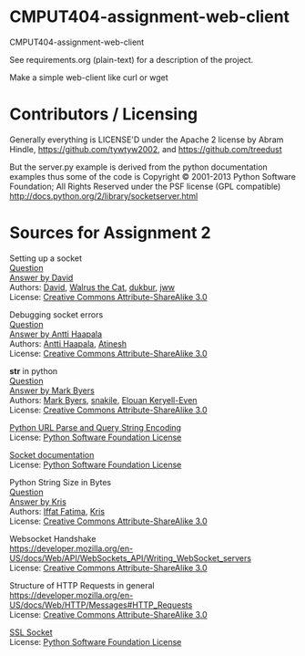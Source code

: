 CMPUT404-assignment-web-client
==============================

CMPUT404-assignment-web-client

See requirements.org (plain-text) for a description of the project.

Make a simple web-client like curl or wget

Contributors / Licensing
========================

Generally everything is LICENSE'D under the Apache 2 license by Abram Hindle, 
https://github.com/tywtyw2002, and https://github.com/treedust

But the server.py example is derived from the python documentation
examples thus some of the code is Copyright © 2001-2013 Python
Software Foundation; All Rights Reserved under the PSF license (GPL
compatible) http://docs.python.org/2/library/socketserver.html

Sources for Assignment 2
========================

Setting up a socket  
[Question](https://stackoverflow.com/questions/7749341/basic-python-client-socket-example)  
[Answer by David](https://stackoverflow.com/a/18297623)  
Authors: [David](https://stackoverflow.com/users/521364/david), [Walrus the Cat](https://stackoverflow.com/users/1215687/walrus-the-cat), [dukbur](https://stackoverflow.com/users/992645/dukbur),
[jww](https://stackoverflow.com/users/608639/jww)  
License: [Creative Commons Attribute-ShareAlike 3.0](https://creativecommons.org/licenses/by-sa/3.0/)  

Debugging socket errors  
[Question](https://stackoverflow.com/questions/35969714/error-transport-endpoint-is-not-connected-python-sockets)  
[Answer by Antti Haapala](https://stackoverflow.com/a/35970003)  
Authors: [Antti Haapala](https://stackoverflow.com/users/918959/antti-haapala), [Atinesh](https://stackoverflow.com/users/653397/atinesh)  
License: [Creative Commons Attribute-ShareAlike 3.0](https://creativecommons.org/licenses/by-sa/3.0/)  

__str__ in python  
[Question](https://stackoverflow.com/questions/4912852/how-do-i-change-the-string-representation-of-a-python-class)  
[Answer by Mark Byers](https://stackoverflow.com/a/4912856)  
Authors: [Mark Byers](https://stackoverflow.com/users/61974/mark-byers), [snakile](https://stackoverflow.com/users/110028/snakile), [Elouan Keryell-Even](https://stackoverflow.com/users/3037171/elouan-keryell-even)  
License: [Creative Commons Attribute-ShareAlike 3.0](https://creativecommons.org/licenses/by-sa/3.0/)  

[Python URL Parse and Query String Encoding](https://docs.python.org/3/library/urllib.parse.html)  
License: [Python Software Foundation License](https://docs.python.org/3/license.html#psf-license-agreement-for-python-release)  

[Socket documentation](https://docs.python.org/3/library/socket.html)  
License: [Python Software Foundation License](https://docs.python.org/3/license.html#psf-license-agreement-for-python-release)  

Python String Size in Bytes  
[Question](https://stackoverflow.com/questions/30686701/python-get-size-of-string-in-bytes)  
[Answer by Kris](https://stackoverflow.com/a/30686735)  
Authors: [Iffat Fatima](https://stackoverflow.com/users/4406346/iffat-fatima), [Kris](https://stackoverflow.com/users/3783770/kris)  
License: [Creative Commons Attribute-ShareAlike 3.0](https://creativecommons.org/licenses/by-sa/3.0/)  

Websocket Handshake  
https://developer.mozilla.org/en-US/docs/Web/API/WebSockets_API/Writing_WebSocket_servers  
License: [Creative Commons Attribute-ShareAlike 3.0](https://creativecommons.org/licenses/by-sa/3.0/)  

Structure of HTTP Requests in general  
https://developer.mozilla.org/en-US/docs/Web/HTTP/Messages#HTTP_Requests  
License: [Creative Commons Attribute-ShareAlike 3.0](https://creativecommons.org/licenses/by-sa/3.0/)  

[SSL Socket](https://docs.python.org/3/library/ssl.html)  
License: [Python Software Foundation License](https://docs.python.org/3/license.html#psf-license-agreement-for-python-release)  